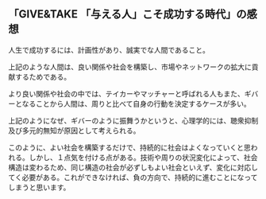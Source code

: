 ## 「GIVE&TAKE 「与える人」こそ成功する時代」の感想

人生で成功するには、計画性があり、誠実でな人間であること。

上記のような人間は、良い関係や社会を構築し、市場やネットワークの拡大に貢献するためである。


より良い関係や社会の中では、テイカーやマッチャーと呼ばれる人もまた、ギバーとなることから人間は、周りと比べて自身の行動を決定するケースが多い。

上記のようになぜ、ギバーのように振舞うかというと、心理学的には、聴衆抑制及び多元的無知が原因として考えられる。

このように、よい社会を構築するだけで、持続的に社会はよくなっていくと思われる。しかし、１点気を付ける点がある。技術や周りの状況変化によって、社会構造は変わるため、同じ構造の社会が必ずしもよい社会といえず、変化に対応してく必要がある。これができなければ、負の方向で、持続的に進むことになってしまうと思います。



